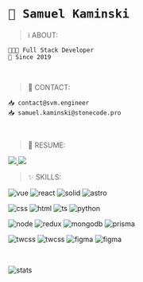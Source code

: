 # `👋 Samuel Kaminski`

> ℹ️ ABOUT:

```
🧑🏻‍💻 Full Stack Developer
📆 Since 2019
```

<br />

> 🤙 CONTACT:

```
📥 contact@svm.engineer
📥 samuel.kaminski@stonecode.pro
```

<br/>

> 📄 RESUME:

<a href="https://svm.codes">
  <img src="https://img.shields.io/website?url=https%3A%2F%2Fsvm.codes&up_color=white&down_color=%23e58&style=for-the-badge&logo=polestar&logoColor=white&label=svm.codes&labelColor=black&link=https%3A%2F%2Fsvm.codes" />
</a>
<a href="https://svm.engineer">
  <img src="https://img.shields.io/website?url=https%3A%2F%2Fsvm.engineer&up_color=white&down_color=%23e58&style=for-the-badge&logo=polestar&logoColor=white&label=svm.engineer&labelColor=black&link=https%3A%2F%2Fsvm.engineer%2F" />
</a>

<br/>

> ✨ SKILLS:

<div>

![vue](https://img.shields.io/badge/Vue-000?style=for-the-badge&logo=vue.js&logoColor=4FC08D)
![react](https://img.shields.io/badge/React-000?style=for-the-badge&logo=react&logoColor=61DAFB)
![solid](https://img.shields.io/badge/Solid-000?style=for-the-badge&logo=solid&logoColor=61DAFB)
![astro](https://img.shields.io/badge/Astro-000?style=for-the-badge&logo=astro&logoColor=61DAFB)

![css](https://img.shields.io/badge/CSS-000?style=for-the-badge&logo=css3&logoColor=white)
![html](https://img.shields.io/badge/HTML-000?style=for-the-badge&logo=html5&logoColor=white)
![ts](https://img.shields.io/badge/TypeScript-000?style=for-the-badge&logo=typescript&logoColor=white)
![python](https://img.shields.io/badge/Python-000?style=for-the-badge&logo=python&logoColor=white)

![node](https://img.shields.io/badge/Node-000?style=for-the-badge&logo=node.js&logoColor=white)
![redux](https://img.shields.io/badge/Redux-000?style=for-the-badge&logo=redux&logoColor=white)
![mongodb](https://img.shields.io/badge/MongoDB-000?style=for-the-badge&logo=mongodb&logoColor=white)
![prisma](https://img.shields.io/badge/Prisma-000?style=for-the-badge&logo=Prisma&logoColor=white)

![twcss](https://img.shields.io/badge/Tailwind-000?style=for-the-badge&logo=tailwind-css&logoColor=white)
![twcss](https://img.shields.io/badge/SASS-000?style=for-the-badge&logo=sass&logoColor=white)
![figma](https://img.shields.io/badge/Figma-000?style=for-the-badge&logo=figma&logoColor=white)
![figma](https://img.shields.io/badge/fish-000?style=for-the-badge&logo=macos&logoColor=white)

<br />

![stats](https://github-readme-stats.vercel.app/api/top-langs/?username=shadsvm&layout=compact&theme=transparent)

</div>
